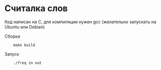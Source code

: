 # Считалка слов

Код написан на C, для компиляции нужен gcc (желательно запускать на Ubuntu или Debian)

Сборка

```console
    make build
```

Запуск
```console
    ./freq in out
```
